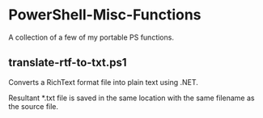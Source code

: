 PowerShell-Misc-Functions
=========================

A collection of a few of my portable PS functions.


translate-rtf-to-txt.ps1
------------------------

Converts a RichText format file into plain text using .NET.

Resultant *.txt file is saved in the same location with the same filename as the source file.
